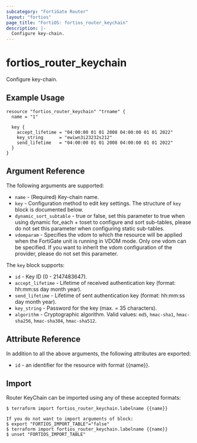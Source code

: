 ```yaml
---
subcategory: "FortiGate Router"
layout: "fortios"
page_title: "FortiOS: fortios_router_keychain"
description: |-
  Configure key-chain.
---
```


# fortios_router_keychain
Configure key-chain.

## Example Usage

```hcl
resource "fortios_router_keychain" "trname" {
  name = "1"

  key {
    accept_lifetime = "04:00:00 01 01 2008 04:00:00 01 01 2022"
    key_string      = "ewiwn3i23232s212"
    send_lifetime   = "04:00:00 01 01 2008 04:00:00 01 01 2022"
  }
}
```

## Argument Reference

The following arguments are supported:

* `name` - (Required) Key-chain name.
* `key` - Configuration method to edit key settings. The structure of `key` block is documented below.
* `dynamic_sort_subtable` - true or false, set this parameter to true when using dynamic for_each + toset to configure and sort sub-tables, please do not set this parameter when configuring static sub-tables.
* `vdomparam` - Specifies the vdom to which the resource will be applied when the FortiGate unit is running in VDOM mode. Only one vdom can be specified. If you want to inherit the vdom configuration of the provider, please do not set this parameter.

The `key` block supports:

* `id` - Key ID (0 - 2147483647).
* `accept_lifetime` - Lifetime of received authentication key (format: hh:mm:ss day month year).
* `send_lifetime` - Lifetime of sent authentication key (format: hh:mm:ss day month year).
* `key_string` - Password for the key (max. = 35 characters).
* `algorithm` - Cryptographic algorithm. Valid values: `md5`, `hmac-sha1`, `hmac-sha256`, `hmac-sha384`, `hmac-sha512`.


## Attribute Reference

In addition to all the above arguments, the following attributes are exported:
* `id` - an identifier for the resource with format {{name}}.

## Import

Router KeyChain can be imported using any of these accepted formats:
```
$ terraform import fortios_router_keychain.labelname {{name}}

If you do not want to import arguments of block:
$ export "FORTIOS_IMPORT_TABLE"="false"
$ terraform import fortios_router_keychain.labelname {{name}}
$ unset "FORTIOS_IMPORT_TABLE"
```
